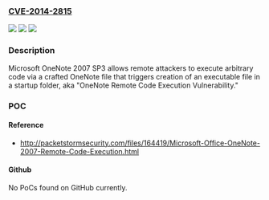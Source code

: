 ### [CVE-2014-2815](https://cve.mitre.org/cgi-bin/cvename.cgi?name=CVE-2014-2815)
![](https://img.shields.io/static/v1?label=Product&message=n%2Fa&color=blue)
![](https://img.shields.io/static/v1?label=Version&message=n%2Fa&color=blue)
![](https://img.shields.io/static/v1?label=Vulnerability&message=n%2Fa&color=brighgreen)

### Description

Microsoft OneNote 2007 SP3 allows remote attackers to execute arbitrary code via a crafted OneNote file that triggers creation of an executable file in a startup folder, aka "OneNote Remote Code Execution Vulnerability."

### POC

#### Reference
- http://packetstormsecurity.com/files/164419/Microsoft-Office-OneNote-2007-Remote-Code-Execution.html

#### Github
No PoCs found on GitHub currently.

